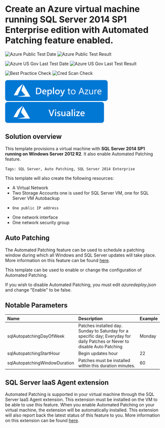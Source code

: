 # Create an Azure virtual machine running SQL Server 2014 SP1 Enterprise edition with Automated Patching feature enabled.

![Azure Public Test Date](https://azurequickstartsservice.blob.core.windows.net/badges/201-vm-sql-full-autopatching/PublicLastTestDate.svg)
![Azure Public Test Result](https://azurequickstartsservice.blob.core.windows.net/badges/201-vm-sql-full-autopatching/PublicDeployment.svg)

![Azure US Gov Last Test Date](https://azurequickstartsservice.blob.core.windows.net/badges/201-vm-sql-full-autopatching/FairfaxLastTestDate.svg)
![Azure US Gov Last Test Result](https://azurequickstartsservice.blob.core.windows.net/badges/201-vm-sql-full-autopatching/FairfaxDeployment.svg)

![Best Practice Check](https://azurequickstartsservice.blob.core.windows.net/badges/201-vm-sql-full-autopatching/BestPracticeResult.svg)
![Cred Scan Check](https://azurequickstartsservice.blob.core.windows.net/badges/201-vm-sql-full-autopatching/CredScanResult.svg)

[![Deploy To Azure](https://raw.githubusercontent.com/Azure/azure-quickstart-templates/master/1-CONTRIBUTION-GUIDE/images/deploytoazure.svg?sanitize=true)]("https://portal.azure.com/#create/Microsoft.Template/uri/https%3A%2F%2Fraw.githubusercontent.com%2FAzure%2Fazure-quickstart-templates%2Fmaster%2F201-vm-sql-full-autopatching%2Fazuredeploy.json")
[![Visualize](https://raw.githubusercontent.com/Azure/azure-quickstart-templates/master/1-CONTRIBUTION-GUIDE/images/visualizebutton.svg?sanitize=true)]("http://armviz.io/#/?load=https%3A%2F%2Fraw.githubusercontent.com%2FAzure%2Fazure-quickstart-templates%2Fmaster%2F201-vm-sql-full-autopatching%2Fazuredeploy.json")

## Solution overview

This template provisions a virtual machine with **SQL Server 2014 SP1 running on
Windows Server 2012 R2**. It also enable Automated Patching feature.

`Tags: SQL Server, Auto Patching, SQL Server 2014 Enterprise`

This template will also create the following resources:

- A Virtual Network
- Two Storage Accounts one is used for SQL Server VM, one for SQL Server VM
  Autobackup
-     One public IP address
- One network interface
- One network security group

## Auto Patching

The Automated Patching feature can be used to schedule a patching window during
which all Windows and SQL Server updates will take place. More information on
this feature can be found
[here](https://azure.microsoft.com/en-us/documentation/articles/virtual-machines-windows-sql-automated-patching/).

This template can be used to enable or change the configuration of Automated
Patching.

If you wish to disable Automated Patching, you must edit _azuredeploy.json_ and
change "Enable" to be false.

## Notable Parameters

| Name                          | Description                                                                                                                | Example |
| :---------------------------- | :------------------------------------------------------------------------------------------------------------------------- | :------ |
| sqlAutopatchingDayOfWeek      | Patches installed day. Sunday to Saturday for a specific day; Everyday for daily Patches or Never to disable Auto Patching | Monday  |
| sqlAutopatchingStartHour      | Begin updates hour                                                                                                         | 22      |
| sqlAutopatchingWindowDuration | Patches must be installed within this duration minutes.                                                                    | 60      |

## SQL Server IaaS Agent extension

Automated Patching is supported in your virtual machine through the SQL Server
IaaS Agent extension. This extension must be installed on the VM to be able to
use this feature. When you enable Automated Patching on your virtual machine,
the extension will be automatically installed. This extension will also report
back the latest status of this feature to you. More information on this
extension can be found
[here](https://azure.microsoft.com/en-us/documentation/articles/virtual-machines-windows-sql-server-agent-extension/).
